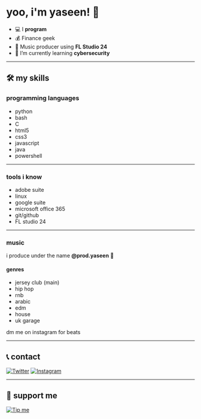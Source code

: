 #  yoo, i'm yaseen! 👋 

- 💻 I **program**
- 💰 Finance geek
- 🎵 Music producer using **FL Studio 24**
- 🌱 I’m currently learning **cybersecurity**

---

## 🛠️ my skills

### programming languages

- python
- bash
- C
- html5
- css3
- javascript
- java
- powershell

---

### tools i know

- adobe suite
- linux
- google suite
- microsoft office 365
- git/github
- FL studio 24

---

### music

i produce under the name **@prod.yaseen** 🎤 

#### genres

- jersey club (main)
- hip hop
- rnb
- arabic
- edm
- house
- uk garage

dm me on instagram for beats

---
 
 ## 📞 contact
 
[![Twitter](https://img.shields.io/badge/Twitter-1DA1F2?style=for-the-badge&logo=twitter&logoColor=white)](https://twitter.com/yoboogie_0)
 [![Instagram](https://img.shields.io/badge/Instagram-E4405F?style=for-the-badge&logo=instagram&logoColor=white)](https://instagram.com/yaseen.pharaoh)

 ---
 
 ## 💖 support me
 
 [![Tip me](https://img.shields.io/badge/Buy%20Me%20a%20Coffee-ffdd00?style=for-the-badge&logo=buy-me-a-coffee&logoColor=black)](https://buymeacoffee.com/yoboogie)
